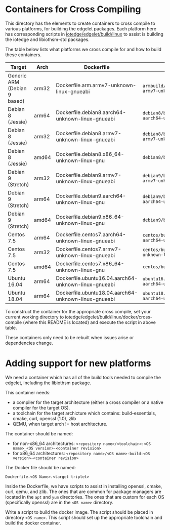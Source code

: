 
# Containers for Cross Compiling 

This directory has the elements to create containers to cross compile to 
various platforms, for building the edgelet packages.  Each platform here 
has corresponding scripts in [iotedge/edgelet/build/linux](../../iotedge/edgelet/build/linux) 
to assist is building the iotedge and libiothsm-std packages.

The table below lists what platforms we cross compile for and how to build these containers.


| Target                       | Arch  | Dockerfile                                           | Script |
| ---------------------------- | ----- | ---------------------------------------------------- | ------ |
| Generic ARM (Debian 9 based) | arm32 | Dockerfile.arm.armv7-unknown-linux-gnueabi           | `armbuild/build_arm_toolchain_container.sh armv7-unknown-linux-gnueabi` |
| Debian 8 (Jessie)            | arm64 | Dockerfile.debian8.aarch64-unknown-linux-gnueabi     | `debian8/build_arm64_toolchain_container.sh aarch64-unknown-linux-gnu` |
| Debian 8 (Jessie)            | arm32 | Dockerfile.debian8.armv7-unknown-linux-gnueabi       | `debian8/build_arm_toolchain_container.sh armv7-unknown-linux-gnueabi` |
| Debian 8 (Jessie)            | amd64 | Dockerfile.debian8.x86\_64-unknown-linux-gnu         | `debian8/build_amd64_container.sh` |
| Debian 9 (Stretch)           | arm32 | Dockerfile.debian9.armv7-unknown-linux-gnueabi       | `debian9/build_arm_toolchain_container.sh armv7-unknown-linux-gnueabi` |
| Debian 9 (Stretch)           | arm64 | Dockerfile.debian9.aarch64-unknown-linux-gnu         | `debian9/build_arm64_toolchain_container.sh aarch64-unknown-linux-gnu` |
| Debian 9 (Stretch)           | amd64 | Dockerfile.debian9.x86\_64-unknown-linux-gnu         | `debian9/build_amd64_container.sh` |
| Centos 7.5                   | arm64 | Dockerfile.centos7.aarch64-unknown-linux-gnueabi     | `centos/build_arm64_toolchain_container.sh aarch64-unknown-linux-gnu` |
| Centos 7.5                   | arm32 | Dockerfile.centos7.armv7-unknown-linux-gnueabi       | `centos/build_arm_toolchain_container.sh armv7-unknown-linux-gnueabi` |
| Centos 7.5                   | amd64 | Dockerfile.centos7.x86\_64-unknown-linux-gnu         | `centos/build_amd64_container.sh` |
| Ubuntu 16.04                 | arm64 | Dockerfile.ubuntu16.04.aarch64-unknown-linux-gnueabi | `ubuntu16.04/build_arm64_toolchain_container.sh aarch64-unknown-linux-gnu` |
| Ubuntu 18.04                 | arm64 | Dockerfile.ubuntu18.04.aarch64-unknown-linux-gnueabi | `ubuntu18.04/build_arm64_toolchain_container.sh aarch64-unknown-linux-gnu` |


To construct the container for the appropriate cross compile, set your 
current working directory to iotedge/edgelet/build/linux/docker/cross-compile 
(where this README is located) and execute the script in above table.


These containers only need to be rebuilt when issues arise or dependencies change.

# Adding support for new platforms

We need a container which has all of the build tools needed to compile the 
edgelet, including the libiothsm package.

This container needs:
- a compiler for the target architecture (either a cross compiler or a native compiler for the target OS).
- a toolchain for the target archicture which contains: build-essentials, cmake, curl, openssl (1.0), zlib
- QEMU, when target arch != host architecture.

The container should be named:

- for non-x86\_64 architectures: `<repository name>/<toolchain>:<OS name>_<OS version>-<container revision>`
- for x86\_64 architectures: `<repository name>/<OS name>-build:<OS version>-<container revision>`

The Docker file should be named:

`Dockerfile.<OS Name>.<target triplet>`

Inside the Dockerfile, we have scripts to assist in installing openssl, 
cmake, curl, qemu, and zlib.  The ones that are common for package managers 
are located in the `apt` and `yum` directories. The ones that are custom 
for each OS (specifically openssl) are in the `<OS name>` directory.

Write a script to build the docker image.  The script should be placed 
in directory `<OS name>`. This script should set up the appropriate toolchain 
and build the docker container.  

